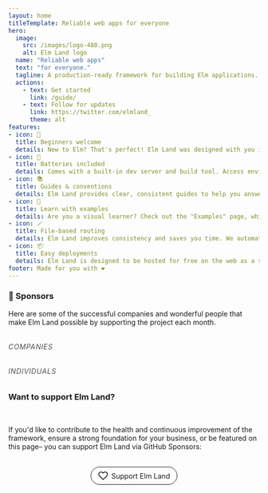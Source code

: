 ```yaml
---
layout: home
titleTemplate: Reliable web apps for everyone
hero:
  image: 
    src: /images/logo-480.png
    alt: Elm Land logo
  name: "Reliable web apps"
  text: "for everyone."
  tagline: A production-ready framework for building Elm applications. Build your next app with confidence, step by step.
  actions: 
    - text: Get started
      link: /guide/
    - text: Follow for updates
      link: https://twitter.com/elmland_
      theme: alt
features:
- icon: 🌱
  title: Beginners welcome
  details: New to Elm? That's perfect! Elm Land was designed with you in mind. Our guides are here to make you productive, fast!
- icon: 🔋
  title: Batteries included
  details: Comes with a built-in dev server and build tool. Access environment variables, easily work with NPM, TypeScript, add CSS files, and more!
- icon: 📚
  title: Guides & conventions
  details: Elm Land provides clear, consistent guides to help you answer common questions folks have when scaling their apps. You'll be able to leverage years of Elm best practices.
- icon: 🎨
  title: Learn with examples
  details: Are you a visual learner? Check out the "Examples" page, which shows official Elm Land examples alongside real world apps.
- icon: 🪄
  title: File-based routing
  details: Elm Land improves consistency and saves you time. We automatically connect your pages to URLs, using a simple file-naming convention.
- icon: 📦
  title: Easy deployments
  details: Elm Land is designed to be hosted for free on the web as a single-page application. Visit our guides on how to deploy your app with Netlify or Vercel.
footer: Made for you with ❤️
---
```


<script setup>
import { VPTeamMembers } from 'vitepress/theme'

const foundingSponsors = [
  {
    logo: '/images/sponsors/lamdera.jpg',
    name: 'Lamdera',
    width: 480,
    height: 161,
    url: 'https://lamdera.com/'
  },
  {
    logo: 'https://blog.cachix.org/img/logo.png',
    name: 'Cachix',
    bg: 'white',
    width: 788,
    height: 261,
    url: 'https://www.cachix.org/'
  }
]

const sponsors = [
  {
    avatar: 'https://www.github.com/vladimirlogachev.png',
    name: 'Vladimir Logachev',
    title: '@vladimirlogachev',
    links: [
      { icon: 'github', link: 'https://github.com/vladimirlogachev' }
    ]
  },
  {
    avatar: 'https://www.github.com/dbj.png',
    name: 'Dirk Johnson',
    title: '@dbj',
    links: [
      { icon: 'github', link: 'https://github.com/dbj' }
    ]
  },
  {
    avatar: 'https://www.github.com/ianmackenzie.png',
    name: 'Ian Mackenzie',
    title: '@ianmackenzie',
    links: [
      { icon: 'github', link: 'https://github.com/ianmackenzie' }
    ]
  },
  {
    avatar: 'https://www.github.com/alpakaxaxa.png',
    name: '@alpakaxaxa',
    links: [
      { icon: 'github', link: 'https://github.com/alpakaxaxa' }
    ]
  },
  {
    avatar: 'https://www.github.com/dennistruemper.png',
    name: 'Dennis Roch',
    title: '@dennistruemper',
    links: [
      { icon: 'github', link: 'https://github.com/dennistruemper' }
    ]
  },
  {
    avatar: 'https://www.github.com/nathanbraun.png',
    name: 'Nathan Braun',
    title: '@nathanbraun',
    links: [
      { icon: 'github', link: 'https://github.com/nathanbraun' }
    ]
  },
  {
    avatar: 'https://www.github.com/shahnhogan.png',
    name: 'Shahn Hogan',
    title: '@shahnhogan',
    links: [
      { icon: 'github', link: 'https://github.com/shahnhogan' }
    ]
  },
]
</script>

<style>
  :root {
    --vp-home-hero-name-color: mediumseagreen;
  }
  .VPFeatures + div {
    padding: 0 64px;
    margin: 0 auto;
    max-width: 48em;
  }

  .VPFeatures + div h3 {
    font-size: 2rem;
    line-height: 1.2;
    margin-top: 4rem;
    margin-bottom: 1rem;
    font-family: var(--vp-font-family-header);
  }
  .VPTeamMembers {
    margin-top: 2rem;
  }
  .sponsor {
    border-radius: 2rem;
    border: solid 1px;
    padding: 0.5em 1em;
    text-decoration: none;
    display: inline-flex;
    align-items: center;
    gap: 0.5em;
    transition: border-color 100ms ease-in-out;
  }
  .flex {
    margin: 2rem auto;
    display: flex;
    justify-content: center;
  }

  .flex .icon {
    fill: currentColor;
    height: 20px;
    transition: fill 100ms ease-in-out;
  }

  .sponsor:hover {
    border-color: #cd2e90;
  }
  .sponsor:hover .icon {
    fill: #cd2e90;
  }

  h6 { letter-spacing: 0.05em; text-transform: uppercase; margin-top: 2rem; opacity: 0.75; }
</style>


### 💖 Sponsors

Here are some of the successful companies and wonderful people that make Elm Land possible by supporting the project each month.


<h6>Companies</h6>
<FoundingSponsors :sponsors="foundingSponsors" />

<h6>Individuals</h6>
<VPTeamMembers size="small" :members="sponsors" />



<h3>Want to support Elm Land?</h3>
<br/>

If you'd like to contribute to the health and continuous improvement of the framework, ensure a strong foundation for your business, or be featured on this page– you can support Elm Land via GitHub Sponsors:

<div class="flex">
  <a class="sponsor" href="https://github.com/sponsors/ryannhg/">
    <svg xmlns="http://www.w3.org/2000/svg" viewBox="0 0 24 24" class="icon"><path d="M12,22.2c-0.3,0-0.5-0.1-0.7-0.3l-8.8-8.8c-2.5-2.5-2.5-6.7,0-9.2c2.5-2.5,6.7-2.5,9.2,0L12,4.3l0.4-0.4c0,0,0,0,0,0C13.6,2.7,15.2,2,16.9,2c0,0,0,0,0,0c1.7,0,3.4,0.7,4.6,1.9l0,0c1.2,1.2,1.9,2.9,1.9,4.6c0,1.7-0.7,3.4-1.9,4.6l-8.8,8.8C12.5,22.1,12.3,22.2,12,22.2zM7,4C5.9,4,4.7,4.4,3.9,5.3c-1.8,1.8-1.8,4.6,0,6.4l8.1,8.1l8.1-8.1c0.9-0.9,1.3-2,1.3-3.2c0-1.2-0.5-2.3-1.3-3.2l0,0C19.3,4.5,18.2,4,17,4c0,0,0,0,0,0c-1.2,0-2.3,0.5-3.2,1.3c0,0,0,0,0,0l-1.1,1.1c-0.4,0.4-1,0.4-1.4,0l-1.1-1.1C9.4,4.4,8.2,4,7,4z"></path></svg>
    <span>Support Elm Land</span>
  </a>
</div>
